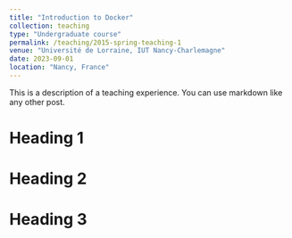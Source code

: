 ```yaml
---
title: "Introduction to Docker"
collection: teaching
type: "Undergraduate course"
permalink: /teaching/2015-spring-teaching-1
venue: "Université de Lorraine, IUT Nancy-Charlemagne"
date: 2023-09-01
location: "Nancy, France"
---
```


This is a description of a teaching experience. You can use markdown like any other post.

Heading 1
======

Heading 2
======

Heading 3
======
